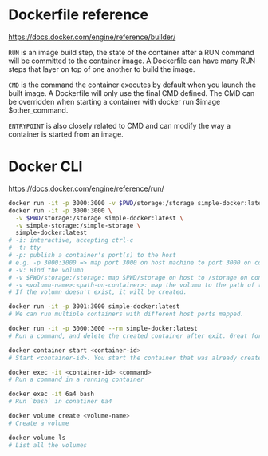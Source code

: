 # Dockerfile reference

https://docs.docker.com/engine/reference/builder/

`RUN` is an image build step, the state of the container after a RUN command will be committed to the container image. A Dockerfile can have many RUN steps that layer on top of one another to build the image.

`CMD` is the command the container executes by default when you launch the built image. A Dockerfile will only use the final CMD defined. The CMD can be overridden when starting a container with docker run $image $other_command.

`ENTRYPOINT` is also closely related to CMD and can modify the way a container is started from an image.

# Docker CLI

https://docs.docker.com/engine/reference/run/

```sh
docker run -it -p 3000:3000 -v $PWD/storage:/storage simple-docker:latest
docker run -it -p 3000:3000 \
  -v $PWD/storage:/storage simple-docker:latest \
  -v simple-storage:/simple-storage \
  simple-docker:latest
# -i: interactive, accepting ctrl-c
# -t: tty
# -p: publish a container's port(s) to the host
# e.g. -p 3000:3000 => map port 3000 on host machine to port 3000 on container
# -v: Bind the volumn
# -v $PWD/storage:/storage: map $PWD/storage on host to /storage on container
# -v <volumn-name>:<path-on-container>: map the volumn to the path of the container.
# If the volumn doesn't exist, it will be created.

docker run -it -p 3001:3000 simple-docker:latest
# We can run multiple containers with different host ports mapped.

docker run -it -p 3000:3000 --rm simple-docker:latest
# Run a command, and delete the created container after exit. Great for one-off commands

docker container start <container-id>
# Start <container-id>. You start the container that was already created.

docker exec -it <container-id> <command>
# Run a command in a running container

docker exec -it 6a4 bash
# Run `bash` in conatiner 6a4

docker volume create <volume-name>
# Create a volume

docker volume ls
# List all the volumes
```
